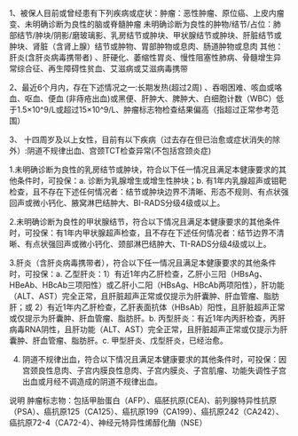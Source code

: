 1、被保人目前或曾经患有下列疾病或症状：肿瘤：恶性肿瘤、原位癌、上皮内瘤变、未明确诊断为良性的脑或脊髓肿瘤 未明确诊断为良性的肿物/结节/占位：肺部结节/肿块/阴影/磨玻璃影、乳房结节或肿块、甲状腺结节或肿块、肝脏结节或肿块、肾脏（含肾上腺）结节或肿物、胃部肿物或息肉、肠道肿物或息肉 其他：肝炎(含肝炎病毒携带者) 、肝硬化、萎缩性胃炎、慢性阻塞性肺病、骨髓增生异常综合征、再生障碍性贫血、艾滋病或艾滋病毒携带

2、最近6个月内，存在下述情况之一:长期发热(超过2周) 、吞咽困难、咳血或咯血、呕血、便血 (非痔疮出血)或黑便、肝肿大、脾肿大、白细胞计数（WBC）低于1.5×10^9/L或超过15×10^9/L、肿瘤标志物检查结果偏高（指超过正常参考范围）

3、 十四周岁及以上女性，目前有以下疾病（过去存在但已治愈或症状消失的除外）:阴道不规律出血、宫颈TCT检查异常(不包括宫颈炎症)

1.未明确诊断为良性的乳房结节或肿块，符合以下任一情况且满足本健康要求的其他条件时，可投保：a. 诊断为乳腺增生或增生性肿块；b. 有1年内乳腺超声或钼靶检查，且不存在下述任何情况者：结节或肿块边界不清晰、形态不规则、有点状强回声或微小钙化、腋窝淋巴结肿大、BI-RADS分级4级或以上。

2.未明确诊断为良性的甲状腺结节，符合以下情况且满足本健康要求的其他条件时，可投保：有1年内甲状腺超声检查，且不存在下述任何情况者：结节边界不清晰、有点状强回声或微小钙化、颈部淋巴结肿大、TI-RADS分级4级或以上。

3.肝炎（含肝炎病毒携带者），符合以下任一情况且满足本健康要求的其他条件时，可投保：a. 乙型肝炎：1）有近1年内乙肝检查，乙肝小三阳（HBsAg、HBeAb、HBcAb三项阳性）或乙肝小二阳（HBsAg、HBcAb两项阳性），肝功能（ALT、AST）完全正常，且肝脏超声正常或仅提示为肝囊肿、肝血管瘤、脂肪肝；或 2）有近1年内乙肝检查，乙肝表面抗体（HBsAb）阳性，且肝脏超声正常或仅提示为肝囊肿、肝血管瘤、脂肪肝。b. 丙型肝炎：有近1年内丙肝检查，丙肝病毒RNA阴性，且肝功能（ALT、AST）完全正常，且肝脏超声正常或仅提示为肝囊肿、肝血管瘤、脂肪肝。c. 甲型肝炎、戊型肝炎，已经治愈。

4. 阴道不规律出血，符合以下情况且满足本健康要求的其他条件时，可投保：因宫颈良性息肉、子宫内膜良性息肉、子宫内膜炎、子宫肌瘤、功能失调性子宫出血或月经不调造成的阴道不规律出血。

说明 肿瘤标志物：包括甲胎蛋白（AFP）、癌胚抗原(CEA)、前列腺特异性抗原（PSA）、癌抗原125（CA125）、癌抗原199（CA199）、癌抗原242（CA242）、癌抗原72-4（CA72-4）、神经元特异性烯醇化酶（NSE）